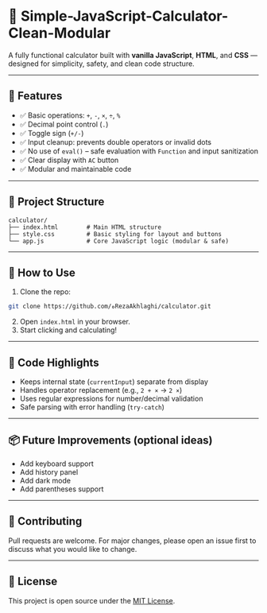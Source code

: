 # 🧮 Simple-JavaScript-Calculator-Clean-Modular



A fully functional calculator built with **vanilla JavaScript**, **HTML**, and **CSS** — designed for simplicity, safety, and clean code structure.

---

## 🔧 Features

- ✅ Basic operations: `+`, `-`, `×`, `÷`, `%`
- ✅ Decimal point control (`.`)
- ✅ Toggle sign (`+/-`)
- ✅ Input cleanup: prevents double operators or invalid dots
- ✅ No use of `eval()` – safe evaluation with `Function` and input sanitization
- ✅ Clear display with `AC` button
- ✅ Modular and maintainable code

---

## 📂 Project Structure

```
calculator/
├── index.html        # Main HTML structure
├── style.css         # Basic styling for layout and buttons
└── app.js            # Core JavaScript logic (modular & safe)
```

---

## 🚀 How to Use

1. Clone the repo:

```bash
git clone https://github.com/هRezaAkhlaghi/calculator.git
```

2. Open `index.html` in your browser.
3. Start clicking and calculating!

---

## 🧠 Code Highlights

- Keeps internal state (`currentInput`) separate from display
- Handles operator replacement (e.g., `2 + ×` → `2 ×`)
- Uses regular expressions for number/decimal validation
- Safe parsing with error handling (`try-catch`)

---

## 📦 Future Improvements (optional ideas)

- Add keyboard support
- Add history panel
- Add dark mode
- Add parentheses support

---

## 🤝 Contributing

Pull requests are welcome. For major changes, please open an issue first to discuss what you would like to change.

---

## 📄 License

This project is open source under the [MIT License](LICENSE).


